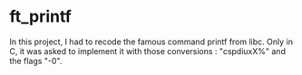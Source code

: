 # ft_printf

In this project, I had to recode the famous command printf from libc. Only in C, it was asked to implement it with those conversions : "cspdiuxX%" and the flags "-0".

